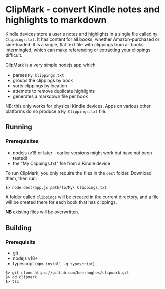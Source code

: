 # ClipMark - convert Kindle notes and highlights to markdown

Kindle devices store a user's notes and highlights in a single file called `My Clippings.txt`. It has content for all books, whether Amazon-purchased or side-loaded. It is a single, flat text file with clippings from all books intermingled, which can make referencing or extracting your clippings difficult. 

ClipMark is a very simple nodejs app which
- parses `My Clippings.txt`
- groups the clippings by book
- sorts clippings by location
- attempts to remove duplicate highlights
- generates a markdown file per book 

NB: this only works for physical Kindle devices. Apps on various other platforms do no produce a `My Clippings.txt` file.

## Running
### Prerequisites

- nodejs (v18 or later - earlier versions might work but have not been tested)
- the "My Clippings.txt" file from a Kindle device


To run ClipMark, you only require the files in the `dest` folder. Download them, then run:

```
$> node dest/app.js path/to/My\ Clippings.txt
```

A folder called `clippings` will be created in the current directory, and a file will be created there for each book that has clippings. 

**NB** existing files will be overwritten.

## Building
### Prerequisits
- git
- nodejs v18+
- typescript (`npm install -g typescript`)

```
$> git clone https://github.com/benrhughes/clipmark.git
$> cd clipmark
$> tsc
```


